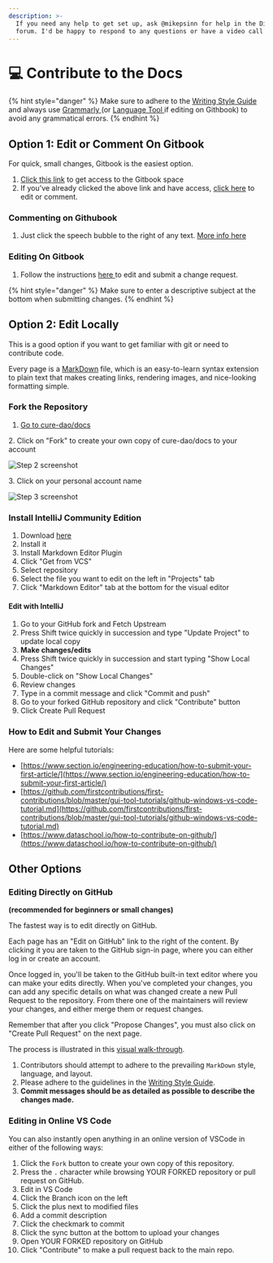 ```yaml
---
description: >-
  If you need any help to get set up, ask @mikepsinn for help in the Discussions
  forum. I'd be happy to respond to any questions or have a video call with you.
---
```


# 💻 Contribute to the Docs

{% hint style="danger" %}
Make sure to adhere to the [Writing Style Guide](style-guide.md) and always use [Grammarly ](https://grammarly.com)(or [Language Tool ](https://languagetool.org)if editing on Githbook) to avoid any grammatical errors.
{% endhint %}

## Option 1: Edit or Comment On Gitbook

For quick, small changes, Gitbook is the easiest option.

1. [Click this link](https://app.gitbook.com/invite/5VrxfXthJ6nareW3125z/p0fM9cYNQCjl8W9EvAlb) to get access to the Gitbook space
2. If you've already clicked the above link and have access, [click here](https://app.gitbook.com/o/5VrxfXthJ6nareW3125z/s/ALpB7mDyBf0ce3vSyslF/) to edit or comment.

### Commenting on Githubook

1. Just click the speech bubble to the right of any text. [More info here](https://docs.gitbook.com/collaboration/comments)

### Editing On Gitbook

1. Follow the instructions [here ](https://docs.gitbook.com/editing-content/editing-pages/change-requests#creating-a-change-request)to edit and submit a change request.

{% hint style="danger" %}
Make sure to enter a descriptive subject at the bottom when submitting changes.
{% endhint %}

## Option 2: Edit Locally

This is a good option if you want to get familiar with git or need to contribute code.

Every page is a [MarkDown](https://guides.github.com/features/mastering-markdown/) file, which is an easy-to-learn syntax extension to plain text that makes creating links, rendering images, and nice-looking formatting simple.

### Fork the Repository

1. [Go to cure-dao/docs](https://github.com/cure-dao/docs)

2\. Click on "Fork" to create your own copy of cure-dao/docs to your account

![Step 2 screenshot](https://images.tango.us/public/screenshot\_82ba05a9-3700-4493-a2b1-bcafb8638640?crop=focalpoint\&fit=crop\&fp-x=0.8614\&fp-y=0.1040\&fp-z=3.0214\&w=1200\&mark-w=0.2\&mark-pad=0\&mark64=aHR0cHM6Ly9pbWFnZXMudGFuZ28udXMvc3RhdGljL21hZGUtd2l0aC10YW5nby13YXRlcm1hcmsucG5n\&ar=1814%3A904)

3\. Click on your personal account name

![Step 3 screenshot](https://images.tango.us/public/screenshot\_6d9d3f57-7899-446d-8e1e-f4863b28b864?crop=focalpoint\&fit=crop\&fp-x=0.4956\&fp-y=0.2633\&fp-z=1.9253\&w=1200\&mark-w=0.2\&mark-pad=0\&mark64=aHR0cHM6Ly9pbWFnZXMudGFuZ28udXMvc3RhdGljL21hZGUtd2l0aC10YW5nby13YXRlcm1hcmsucG5n\&ar=1814%3A904)

### Install IntelliJ Community Edition

1. Download [here](https://www.jetbrains.com/idea/download/#section=windows)
2. Install it
3. Install Markdown Editor Plugin
4. Click "Get from VCS"
5. Select repository
6. Select the file you want to edit on the left in "Projects" tab
7. Click "Markdown Editor" tab at the bottom for the visual editor

#### Edit with IntelliJ

1. Go to your GitHub fork and Fetch Upstream
2. Press Shift twice quickly in succession and type "Update Project" to update local copy
3. **Make changes/edits**
4. Press Shift twice quickly in succession and start typing "Show Local Changes"
5. Double-click on "Show Local Changes"
6. Review changes
7. Type in a commit message and click "Commit and push"
8. Go to your forked GitHub repository and click "Contribute" button
9. Click Create Pull Request

### How to Edit and Submit Your Changes

Here are some helpful tutorials:

* [https://www.section.io/engineering-education/how-to-submit-your-first-article/](https://www.section.io/engineering-education/how-to-submit-your-first-article/)
* [https://github.com/firstcontributions/first-contributions/blob/master/gui-tool-tutorials/github-windows-vs-code-tutorial.md](https://github.com/firstcontributions/first-contributions/blob/master/gui-tool-tutorials/github-windows-vs-code-tutorial.md)
* [https://www.dataschool.io/how-to-contribute-on-github/](https://www.dataschool.io/how-to-contribute-on-github/)

## Other Options

### Editing Directly on GitHub

**(recommended for beginners or small changes)**

The fastest way is to edit directly on GitHub.

Each page has an "Edit on GitHub" link to the right of the content. By clicking it you are taken to the GitHub sign-in page, where you can either log in or create an account.

Once logged in, you'll be taken to the GitHub built-in text editor where you can make your edits directly. When you've completed your changes, you can add any specific details on what was changed create a new Pull Request to the repository. From there one of the maintainers will review your changes, and either merge them or request changes.

Remember that after you click "Propose Changes", you must also click on "Create Pull Request" on the next page.

The process is illustrated in this [visual walk-through](https://scribehow.com/shared/How\_to\_Write\_a\_Constitution\_In\_a\_Democratic\_Fashion\_\_XPpT\_GzCQC27ouEjEF2oXg).

1. Contributors should attempt to adhere to the prevailing `MarkDown` style, language, and layout.
2. Please adhere to the guidelines in the [Writing Style Guide](style-guide.md).
3. **Commit messages should be as detailed as possible to describe the changes made.**

### Editing in Online VS Code

You can also instantly open anything in an online version of VSCode in either of the following ways:

1. Click the `Fork` button to create your own copy of this repository.
2. Press the `.` character while browsing YOUR FORKED repository or pull request on GitHub.
3. Edit in VS Code
4. Click the Branch icon on the left
5. Click the plus next to modified files
6. Add a commit description
7. Click the checkmark to commit
8. Click the sync button at the bottom to upload your changes
9. Open YOUR FORKED repository on GitHub
10. Click "Contribute" to make a pull request back to the main repo.
